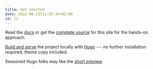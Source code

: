 ```yaml
---
title: Get started
date: 2022-06-23T11:55:35+02:00
id: l1
---
```

Read the [docs](/doc) or get the [complete source][doc] for this site for the hands-on approach.

[Build and serve](/doc/intro/workflow/local-server) the project locally with [Hugo](/doc/intro/workflow/getting-started) --- no further installation required, theme copy included.

Seasoned Hugo folks may like the [short preview](/doc/preview).

[^Later]: Like to contribute? The theme has its [own repository][theme].

[doc]: https://github.com/bowman2001/perplexdoc
[theme]: https://github.com/bowman2001/perplex